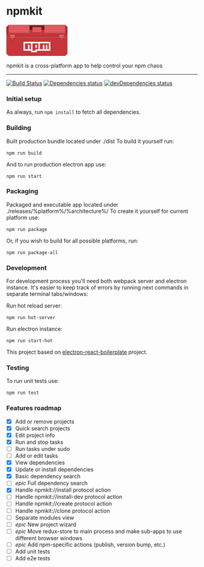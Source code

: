 # npmkit
![npmkit logo](/.github/npmkit-logo.png?raw=true)

npmkit is a cross-platform app to help control your npm chaos

---

[![Build Status](https://travis-ci.org/sergeybekrin/npmkit.svg?branch=master&style=flat-square)](https://travis-ci.org/sergeybekrin/npmkit)
[![Dependencies status](https://david-dm.org/sergeybekrin/npmkit.svg?style=flat-square)](https://david-dm.org/sergeybekrin/npmkit)
[![devDependencies status](https://david-dm.org/sergeybekrin/npmkit/dev-status.svg?style=flat-square)](https://david-dm.org/sergeybekrin/npmkit?type=dev)


### Initial setup
As always, run `npm install` to fetch all dependencies.

### Building
Built production bundle located under ./dist
To build it yourself run:
```
npm run build
```

And to run production electron app use:
```
npm run start
```

### Packaging
Packaged and executable app located under ./releases/%platform%/%architecture%/
To create it yourself for current platform use:
```
npm run package
```

Or, if you wish to build for all possible platforms, run:
```
npm run package-all
```

### Development
For development process you'll need both webpack server and electron
instance. It's easier to keep track of errors by running next commands
in separate terminal tabs/windows:

Run hot reload server:
```
npm run hot-server
```

Run electron instance:
```
npm run start-hot
```

This project based on [electron-react-boilerplate](https://github.com/chentsulin/electron-react-boilerplate) project.

### Testing
To run unit tests use:
```
npm run test
```

### Features roadmap
- [x] Add or remove projects
- [x] Quick search projects
- [x] Edit project info
- [x] Run and stop tasks
- [ ] Run tasks under sudo
- [ ] Add or edit tasks
- [x] View dependencies
- [x] Update or install dependencies
- [x] Basic dependency search
- [ ] *epic* Full dependency search
- [x] Handle npmkit://install protocol action
- [ ] Handle npmkit://install-dev protocol action
- [ ] Handle npmkit://create protocol action
- [ ] Handle npmkit://clone protocol action
- [ ] Separate modules view
- [ ] *epic* New project wizard
- [ ] *epic* Move redux-store to main process and make sub-apps to use different browser windows
- [ ] *epic* Add npm-specific actions (publish, version bump, etc.)
- [ ] Add unit tests
- [ ] Add e2e tests
